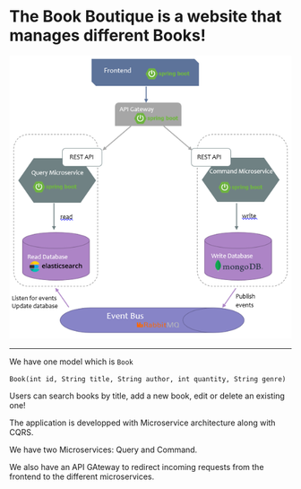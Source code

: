 # The Book Boutique is a website that manages different Books!

![architecture](https://raw.githubusercontent.com/ShathaCodes/TheBookBoutique/main/architecture.PNG)

***

We have one model which is `Book`
```
Book(int id, String title, String author, int quantity, String genre)
```

Users can search books by title, add a new book, edit or delete an existing one!

The application is developped with Microservice architecture along with CQRS. 



We have two Microservices: Query and Command.


We also have an API GAteway to redirect incoming requests from the frontend to the different microservices.

